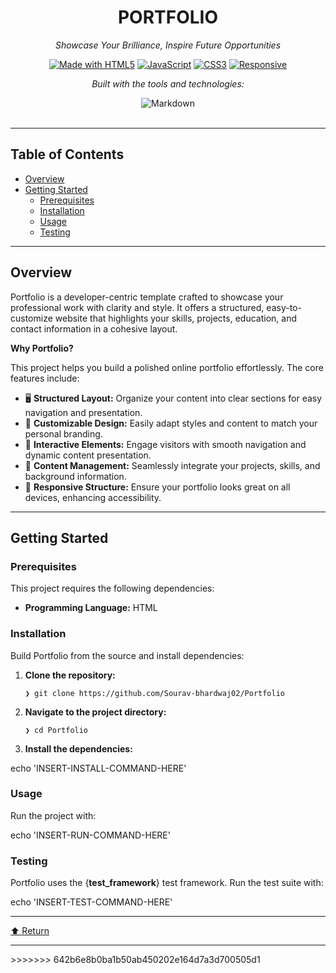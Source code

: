
<div class="prose prose-sm md:prose-base lg:prose-lg max-w-none prose-headings:font-bold prose-a:text-blue-600" style="user-select: none;"><div id="top" class="">

<div align="center" class="text-center">
<h1>PORTFOLIO</h1>
<p><em>Showcase Your Brilliance, Inspire Future Opportunities</em></p>

[![Made with HTML5](https://img.shields.io/badge/Made%20with-HTML5-E34F26?style=flat-square&logo=html5)](https://developer.mozilla.org/en-US/docs/Web/HTML)
[![JavaScript](https://img.shields.io/badge/JavaScript-ES6+-F7DF1E?style=flat-square&logo=javascript)](https://developer.mozilla.org/en-US/docs/Web/JavaScript)
[![CSS3](https://img.shields.io/badge/CSS3-1572B6?style=flat-square&logo=css3)](https://developer.mozilla.org/en-US/docs/Web/CSS)
[![Responsive](https://img.shields.io/badge/Responsive-Mobile%20Friendly-brightgreen?style=flat-square&logo=mobile)](https://developer.mozilla.org/en-US/docs/Web/Progressive_web_apps)

<p><em>Built with the tools and technologies:</em></p>
<img alt="Markdown" src="https://img.shields.io/badge/Markdown-000000.svg?style=flat&amp;logo=Markdown&amp;logoColor=white" class="inline-block mx-1" style="margin: 0px 2px;">
</div>
<br>
<hr>
<h2>Table of Contents</h2>
<ul class="list-disc pl-4 my-0">
<li class="my-0"><a href="#overview">Overview</a></li>
<li class="my-0"><a href="#getting-started">Getting Started</a>
<ul class="list-disc pl-4 my-0">
<li class="my-0"><a href="#prerequisites">Prerequisites</a></li>
<li class="my-0"><a href="#installation">Installation</a></li>
<li class="my-0"><a href="#usage">Usage</a></li>
<li class="my-0"><a href="#testing">Testing</a></li>
</ul>
</li>
</ul>
<hr>
<h2>Overview</h2>
<p>Portfolio is a developer-centric template crafted to showcase your professional work with clarity and style. It offers a structured, easy-to-customize website that highlights your skills, projects, education, and contact information in a cohesive layout.</p>
<p><strong>Why Portfolio?</strong></p>
<p>This project helps you build a polished online portfolio effortlessly. The core features include:</p>
<ul class="list-disc pl-4 my-0">
<li class="my-0">🖥️ <strong>Structured Layout:</strong> Organize your content into clear sections for easy navigation and presentation.</li>
<li class="my-0">🎨 <strong>Customizable Design:</strong> Easily adapt styles and content to match your personal branding.</li>
<li class="my-0">🚀 <strong>Interactive Elements:</strong> Engage visitors with smooth navigation and dynamic content presentation.</li>
<li class="my-0">📁 <strong>Content Management:</strong> Seamlessly integrate your projects, skills, and background information.</li>
<li class="my-0">🔗 <strong>Responsive Structure:</strong> Ensure your portfolio looks great on all devices, enhancing accessibility.</li>
</ul>
<hr>
<h2>Getting Started</h2>
<h3>Prerequisites</h3>
<p>This project requires the following dependencies:</p>
<ul class="list-disc pl-4 my-0">
<li class="my-0"><strong>Programming Language:</strong> HTML</li>
</ul>
<h3>Installation</h3>
<p>Build Portfolio from the source and install dependencies:</p>
<ol>
<li class="my-0">
<p><strong>Clone the repository:</strong></p>
<pre><code class="language-sh">❯ git clone https://github.com/Sourav-bhardwaj02/Portfolio
</code></pre>
</li>
<li class="my-0">
<p><strong>Navigate to the project directory:</strong></p>
<pre><code class="language-sh">❯ cd Portfolio
</code></pre>
</li>
<li class="my-0">
<p><strong>Install the dependencies:</strong></p>
</li>
</ol>
<p>echo 'INSERT-INSTALL-COMMAND-HERE'</p>
<h3>Usage</h3>
<p>Run the project with:</p>
<p>echo 'INSERT-RUN-COMMAND-HERE'</p>
<h3>Testing</h3>
<p>Portfolio uses the {<strong>test_framework</strong>} test framework. Run the test suite with:</p>
<p>echo 'INSERT-TEST-COMMAND-HERE'</p>
<hr>
<div align="left" class=""><a href="#top">⬆ Return</a></div>
<hr></div></div>
>>>>>>> 642b6e8b0ba1b50ab450202e164d7a3d700505d1
